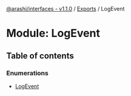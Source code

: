[@arashi/interfaces - v1.1.0](../README.md) / [Exports](../modules.md) / LogEvent

# Module: LogEvent

## Table of contents

### Enumerations

- [LogEvent](../enums/LogEvent.LogEvent-1.md)
